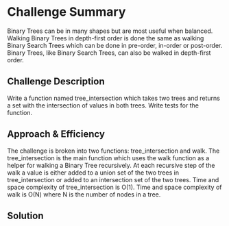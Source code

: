 # Challenge Summary

Binary Trees can be in many shapes but are most useful when balanced. Walking Binary Trees in depth-first order is done the same as walking Binary Search Trees which can be done in pre-order, in-order or post-order. Binary Trees, like Binary Search Trees, can also be walked in depth-first order.

## Challenge Description

Write a function named tree_intersection which takes two trees and returns a set with the intersection of values in both trees. Write tests for the function.

## Approach & Efficiency

The challenge is broken into two functions: tree_intersection and walk. The tree_intersection is the main function which uses the walk function as a helper for walking a Binary Tree recursively. At each recursive step of the walk a value is either added to a union set of the two trees in tree_intersection or added to an intersection set of the two trees. Time and space complexity of tree_intersection is O(1). Time and space complexity of walk is O(N) where N is the number of nodes in a tree.

## Solution
<!-- Embedded whiteboard image -->
